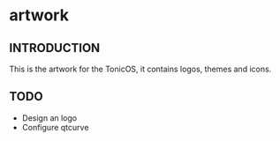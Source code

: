 # artwork

INTRODUCTION
------------

This is the artwork for the TonicOS, it contains logos, themes and icons.

TODO
----

* Design an logo
* Configure qtcurve
